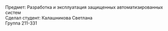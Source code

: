 Предмет: Разработка и эксплуатация защищенных автоматизированных систем        
Cделал студент: Калашникова Светлана        
Группа 211-331
